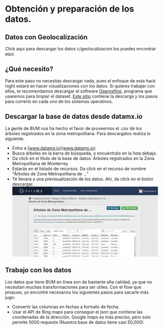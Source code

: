 Obtención y preparación de los datos.
============

Datos con Geolocalización
------------

Click aqui para descargar los datos c/geolocalizacion los puedes encontrar aqui.


¿Qué necesito?
------------

Para este paso no necesitas descargar nada, pues el enfoque de esta hack night estará en hacer visualizaciones con los datos. Si quieres trabajar con ellos, te recomendamos descargar el software [Openrefine](http://openrefine.org/), programa que usaremos para limpiar el dataset. [Este sitio](http://openrefine.org/download.html) contiene la descarga y los pasos para correrlo en cada uno de los sistemas operativos.


Descargar la base de datos desde datamx.io
------------

La gente de BUM nos ha hecho el favor de proveernos el .csv de los árboles registrados en la zona metropolitana. Para descargalos realiza lo siguiente.

* Entra a [www.datamx.io](www.datamx.io)
* Busca árboles en la barra de búsqueda, o encuéntralo en la lista debajo.
* Da click en el título de la base de datos: Árboles registrados en la Zona Metropolitana de Monterrey
* Estarás en el listado de recursos. Da click en el recurso de nombre "Árboles de Zona Metropolitana de ..."
* Te llevará a una previsualización de los datos. Ahí, da click en el botón descargar. 
![Vista en datamx de los datos](images/datamxbum.png)

Trabajo con los datos
-----------------

Los datos que tiene BUM en línea son de bastante alta calidad, ya que no necesitan muchas transformaciones para ser útiles. Con el flow que propuse, yo encontré necesarios los siguientes pasos para sacarle más jugo:

* Convertir las columnas en fechas a formato de fecha.
* Usar el API de Bing maps para conseguir el json que contiene las coordenadas de la dirección. Google maps es más preciso, pero solo permite 5000 requests (Nuestra base de datos tiene casi 50,000). 
